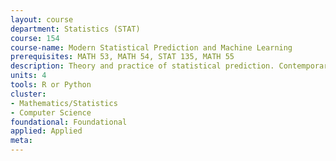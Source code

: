 ```yaml
---
layout: course 
department: Statistics (STAT)
course: 154
course-name: Modern Statistical Prediction and Machine Learning
prerequisites: MATH 53, MATH 54, STAT 135, MATH 55 
description: Theory and practice of statistical prediction. Contemporary methods as extensions of classical methods. Topics - optimal prediction rules, the curse of dimensionality, empirical risk, linear regression and classification, basis expansions, regularization, splines, the bootstrap, model selection, classification and regression trees, boosting, support vector machines. Computational efficiency versus predictive performance. Emphasis on experience with real data and assessing statistical assumptions.
units: 4
tools: R or Python
cluster:
- Mathematics/Statistics
- Computer Science
foundational: Foundational
applied: Applied
meta: 
---
```

